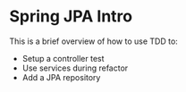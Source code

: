 # Spring JPA Intro

This is a brief overview of how to use TDD to:

- Setup a controller test
- Use services during refactor
- Add a JPA repository
